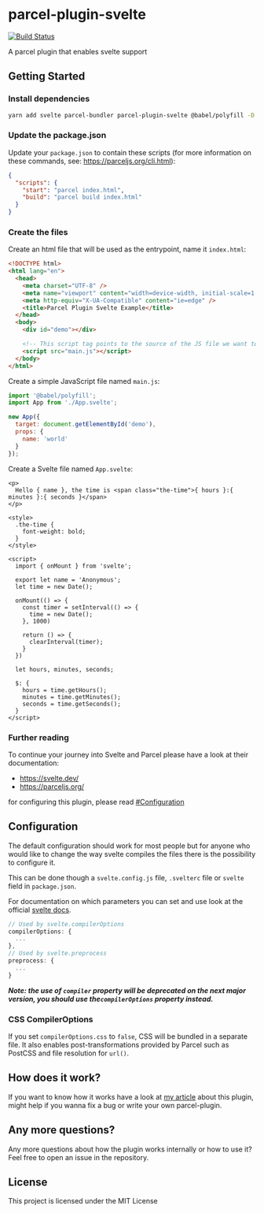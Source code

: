 # parcel-plugin-svelte

[![Build Status](https://dev.azure.com/DeMoorJasper/parcel-plugin-svelte/_apis/build/status/DeMoorJasper.parcel-plugin-svelte?branchName=master)](https://dev.azure.com/DeMoorJasper/parcel-plugin-svelte/_build/latest?definitionId=3&branchName=master)

A parcel plugin that enables svelte support

## Getting Started

### Install dependencies

```bash
yarn add svelte parcel-bundler parcel-plugin-svelte @babel/polyfill -D
```

### Update the package.json

Update your `package.json` to contain these scripts (for more information on these commands, see: https://parceljs.org/cli.html):

```json
{
  "scripts": {
    "start": "parcel index.html",
    "build": "parcel build index.html"
  }
}
```

### Create the files

Create an html file that will be used as the entrypoint, name it `index.html`:

```html
<!DOCTYPE html>
<html lang="en">
  <head>
    <meta charset="UTF-8" />
    <meta name="viewport" content="width=device-width, initial-scale=1.0" />
    <meta http-equiv="X-UA-Compatible" content="ie=edge" />
    <title>Parcel Plugin Svelte Example</title>
  </head>
  <body>
    <div id="demo"></div>

    <!-- This script tag points to the source of the JS file we want to load and bundle -->
    <script src="main.js"></script>
  </body>
</html>
```

Create a simple JavaScript file named `main.js`:

```Javascript
import '@babel/polyfill';
import App from './App.svelte';

new App({
  target: document.getElementById('demo'),
  props: {
    name: 'world'
  }
});
```

Create a Svelte file named `App.svelte`:

```svelte
<p>
  Hello { name }, the time is <span class="the-time">{ hours }:{ minutes }:{ seconds }</span>
</p>

<style>
  .the-time {
    font-weight: bold;
  }
</style>

<script>
  import { onMount } from 'svelte';

  export let name = 'Anonymous';
  let time = new Date();

  onMount(() => {
    const timer = setInterval(() => {
      time = new Date();
    }, 1000)

    return () => {
      clearInterval(timer);
    }
  })

  let hours, minutes, seconds;

  $: {
    hours = time.getHours();
    minutes = time.getMinutes();
    seconds = time.getSeconds();
  }
</script>
```

### Further reading

To continue your journey into Svelte and Parcel please have a look at their documentation:

- https://svelte.dev/
- https://parceljs.org/

for configuring this plugin, please read [#Configuration](https://github.com/DeMoorJasper/parcel-plugin-svelte#Configuration)

## Configuration

The default configuration should work for most people but for anyone who would like to change the way svelte compiles the files there is the possibility to configure it.

This can be done though a `svelte.config.js` file, `.svelterc` file or `svelte` field in `package.json`.

For documentation on which parameters you can set and use look at the official [svelte docs](https://svelte.dev/docs#svelte_compile).

```Javascript
// Used by svelte.compilerOptions
compilerOptions: {
  ...
},
// Used by svelte.preprocess
preprocess: {
  ...
}
```

**_Note: the use of `compiler` property will be deprecated on the next major version, you should use the`compilerOptions` property instead._**

### CSS CompilerOptions

If you set `compilerOptions.css` to `false`, CSS will be bundled in a separate file. It also enables post-transformations provided by Parcel such as PostCSS and file resolution for `url()`.

## How does it work?

If you want to know how it works have a look at [my article](https://medium.com/@jasperdemoor/writing-a-parcel-plugin-3936271cbaaa) about this plugin, might help if you wanna fix a bug or write your own parcel-plugin.

## Any more questions?

Any more questions about how the plugin works internally or how to use it? Feel free to open an issue in the repository.

## License

This project is licensed under the MIT License
